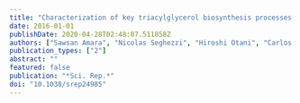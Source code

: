 ```yaml
---
title: "Characterization of key triacylglycerol biosynthesis processes in rhodococci"
date: 2016-01-01
publishDate: 2020-04-28T02:48:07.511858Z
authors: ["Sawsan Amara", "Nicolas Seghezzi", "Hiroshi Otani", "Carlos Diaz-Salazar", "Jie Liu", "Lindsay D. Eltis"]
publication_types: ["2"]
abstract: ""
featured: false
publication: "*Sci. Rep.*"
doi: "10.1038/srep24985"
---
```


